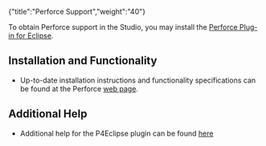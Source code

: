 {"title":"Perforce Support","weight":"40"} 

To obtain Perforce support in the Studio, you may install the [Perforce Plug-in for Eclipse](https://www.perforce.com/downloads/helix-plugin-eclipse-p4eclipse).

## Installation and Functionality

*   Up-to-date installation instructions and functionality specifications can be found at the Perforce [web page](https://www.perforce.com/support/self-service-resources/documentation).
    

## Additional Help

*   Additional help for the P4Eclipse plugin can be found [here](http://www.perforce.com/perforce/r10.1/manuals/p4eclipse/index.html)